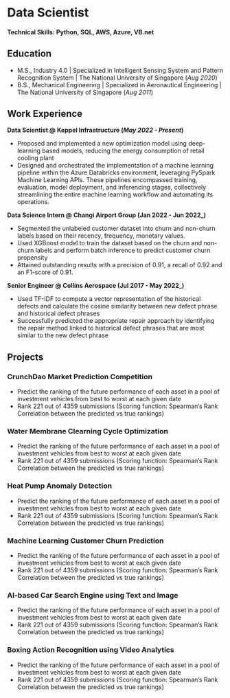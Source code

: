 # Data Scientist

#### Technical Skills: Python, SQL, AWS, Azure, VB.net

## Education						       		
- M.S., Industry 4.0	| Specialized in Intelligent Sensing System and Pattern Recognition System | The National University of Singapore (_Aug 2020_)	 			        		
- B.S., Mechanical Engineering | Specialized in Aeronautical Engineering | The National University of Singapore (_Aug 2011_)

## Work Experience
**Data Scientist @ Keppel Infrastructure (_May 2022 - Present_)**
- Proposed and implemented a new optimization model using deep-learning based models, reducing the energy consumption of retail cooling plant
- Designed and orchestrated the implementation of a machine learning pipeline within the Azure Databricks environment, leveraging PySpark Machine Learning APIs. These pipelines encompassed training, evaluation, model deployment, and inferencing stages, collectively streamlining the entire machine learning workflow and automating its operations.

**Data Science Intern @ Changi Airport Group (Jan 2022 - Jun 2022_)**
- Segmented the unlabeled customer dataset into churn and non-churn labels based on their recency, frequency, monetary values.
- Used XGBoost model to train the dataset based on the churn and non-churn labels and perform batch inference to predict customer churn propensity
- Attained outstanding results with a precision of 0.91, a recall of 0.92 and an F1-score of 0.91.

**Senior Engineer @ Collins Aerospace (Jul 2017 - May 2022_)**
- Used TF-IDF to compute a vector representation of the historical defects and calculate the cosine similarity between new defect phrase and historical defect phrases
- Successfully predicted the appropriate repair approach by identifying the repair method linked to historical defect phrases that are most similar to the new defect phrase

## Projects
### CrunchDao Market Prediction Competition
- Predict the ranking of the future performance of each asset in a pool of investment vehicles from best to worst at each given date
- Rank 221 out of 4359 submissions (Scoring function: Spearman’s Rank Correlation between the predicted vs true rankings)

### Water Membrane Clearning Cycle Optimization
- Predict the ranking of the future performance of each asset in a pool of investment vehicles from best to worst at each given date
- Rank 221 out of 4359 submissions (Scoring function: Spearman’s Rank Correlation between the predicted vs true rankings)

### Heat Pump Anomaly Detection
- Predict the ranking of the future performance of each asset in a pool of investment vehicles from best to worst at each given date
- Rank 221 out of 4359 submissions (Scoring function: Spearman’s Rank Correlation between the predicted vs true rankings)

### Machine Learning Customer Churn Prediction
- Predict the ranking of the future performance of each asset in a pool of investment vehicles from best to worst at each given date
- Rank 221 out of 4359 submissions (Scoring function: Spearman’s Rank Correlation between the predicted vs true rankings)

### AI-based Car Search Engine using Text and Image
- Predict the ranking of the future performance of each asset in a pool of investment vehicles from best to worst at each given date
- Rank 221 out of 4359 submissions (Scoring function: Spearman’s Rank Correlation between the predicted vs true rankings)

### Boxing Action Recognition using Video Analytics
- Predict the ranking of the future performance of each asset in a pool of investment vehicles from best to worst at each given date
- Rank 221 out of 4359 submissions (Scoring function: Spearman’s Rank Correlation between the predicted vs true rankings)

